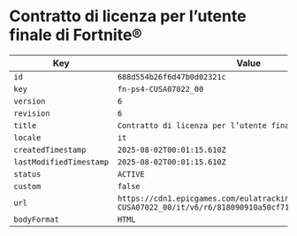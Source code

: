 # Contratto di licenza per l’utente finale di Fortnite®

| Key | Value |
| --- | ----- |
| `id` | `688d554b26f6d47b0d02321c` |
| `key` | `fn-ps4-CUSA07022_00` |
| `version` | `6` |
| `revision` | `6` |
| `title` | `Contratto di licenza per l’utente finale di Fortnite®` |
| `locale` | `it` |
| `createdTimestamp` | `2025-08-02T00:01:15.610Z` |
| `lastModifiedTimestamp` | `2025-08-02T00:01:15.610Z` |
| `status` | `ACTIVE` |
| `custom` | `false` |
| `url` | `https://cdn1.epicgames.com/eulatracking-download/fn-ps4-CUSA07022_00/it/v6/r6/818090910a50cf71bea3dc815d5d8529.pdf` |
| `bodyFormat` | `HTML` |
